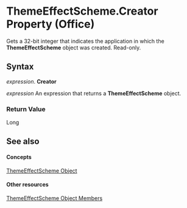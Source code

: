 
# ThemeEffectScheme.Creator Property (Office)

Gets a 32-bit integer that indicates the application in which the  **ThemeEffectScheme** object was created. Read-only.


## Syntax

 _expression_. **Creator**

 _expression_ An expression that returns a **ThemeEffectScheme** object.


### Return Value

Long


## See also


#### Concepts


[ThemeEffectScheme Object](3fad64c0-94ca-8749-0282-3ed903e2aa84.md)
#### Other resources


[ThemeEffectScheme Object Members](4a48841c-2f51-2fe4-360b-a5d0044dba80.md)
